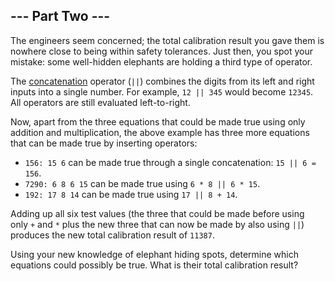 
--- Part Two ---
----------------

The engineers seem concerned; the total calibration result you gave them is nowhere close to being within safety tolerances. Just then, you spot your mistake: some well-hidden elephants are holding a third type of operator.

The [concatenation](https://en.wikipedia.org/wiki/Concatenation) operator (`||`) combines the digits from its left and right inputs into a single number. For example, `12 || 345` would become `12345`. All operators are still evaluated left-to-right.

Now, apart from the three equations that could be made true using only addition and multiplication, the above example has three more equations that can be made true by inserting operators:

-   `156: 15 6` can be made true through a single concatenation: `15 || 6 = 156`.
-   `7290: 6 8 6 15` can be made true using `6 * 8 || 6 * 15`.
-   `192: 17 8 14` can be made true using `17 || 8 + 14`.

Adding up all six test values (the three that could be made before using only `+` and `*` plus the new three that can now be made by also using `||`) produces the new total calibration result of `11387`.

Using your new knowledge of elephant hiding spots, determine which equations could possibly be true. What is their total calibration result?